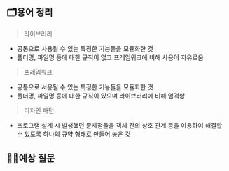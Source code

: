 ## 🗂️용어 정리

> 라이브러리

- 공통으로 사용될 수 있는 특정한 기능들을 모듈화한 것
- 폴더명, 파일명 등에 대한 규칙이 없고 프레임워크에 비해 사용이 자유로움

> 프레임워크

- 공통으로 서용될 수 있는 특정한 기능들을 모듈화한 것
- 폴더명, 파일명 등에 대한 규칙이 있으며 라이브러리에 비해 엄격함

> 디자인 패턴

- 프로그램 설계 시 발생했던 문제점들을 객체 간의 상호 관계 등을 이용하여 해결할 수 있도록 하나의 규약 형태로 만들어 놓은 것

## 🙋‍♀️예상 질문
